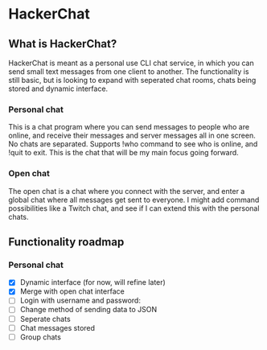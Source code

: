 # HackerChat

## What is HackerChat?

HackerChat is meant as a personal use CLI chat service, in which you can send small text messages from one client to another. The functionality is still basic, but is looking to expand with seperated chat rooms, chats being stored and dynamic interface.

### Personal chat
This is a chat program where you can send messages to people who are online, and receive their messages and server messages all in one screen. No chats are separated. Supports !who command to see who is online, and !quit to exit. This is the chat that will be my main focus going forward.

### Open chat
The open chat is a chat where you connect with the server, and enter a global chat where all messages get sent to everyone. I might add command possibilities like a Twitch chat, and see if I can extend this with the personal chats.

## Functionality roadmap

### Personal chat

- [x]  Dynamic interface (for now, will refine later)
- [x]  Merge with open chat interface
- [ ]  Login with username and password:
  -  [ ] Change method of sending data to JSON
- [ ]  Seperate chats
- [ ]  Chat messages stored
- [ ]  Group chats